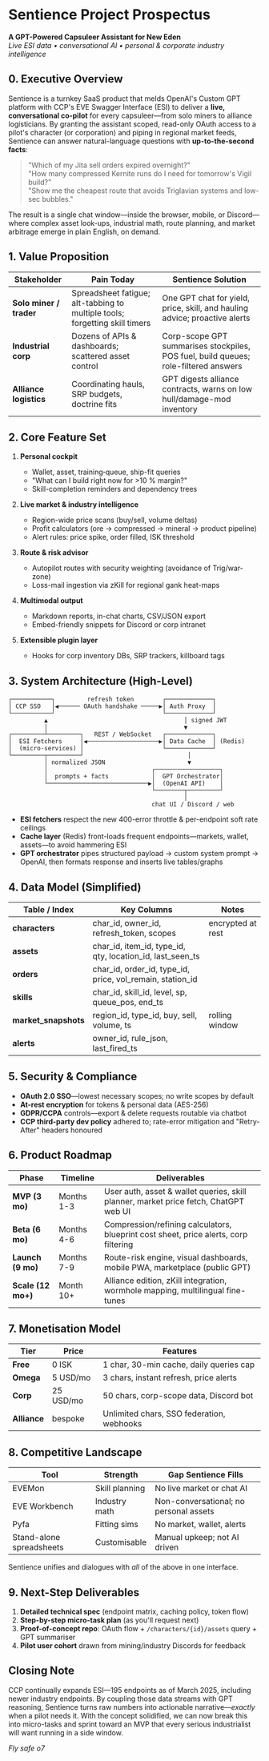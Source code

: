 # Sentience Project Prospectus

**A GPT-Powered Capsuleer Assistant for New Eden**  
*Live ESI data • conversational AI • personal & corporate industry intelligence*

## 0. Executive Overview

Sentience is a turnkey SaaS product that melds OpenAI's Custom GPT platform with CCP's EVE Swagger Interface (ESI) to deliver a **live, conversational co-pilot** for every capsuleer—from solo miners to alliance logisticians. By granting the assistant scoped, read-only OAuth access to a pilot's character (or corporation) and piping in regional market feeds, Sentience can answer natural-language questions with **up-to-the-second facts**:

> "Which of my Jita sell orders expired overnight?"  
> "How many compressed Kernite runs do I need for tomorrow's Vigil build?"  
> "Show me the cheapest route that avoids Triglavian systems and low-sec bubbles."

The result is a single chat window—inside the browser, mobile, or Discord—where complex asset look-ups, industrial math, route planning, and market arbitrage emerge in plain English, on demand.

## 1. Value Proposition

| Stakeholder             | Pain Today                                                                  | Sentience Solution                                                                  |
| ----------------------- | --------------------------------------------------------------------------- | ----------------------------------------------------------------------------------- |
| **Solo miner / trader** | Spreadsheet fatigue; alt-tabbing to multiple tools; forgetting skill timers | One GPT chat for yield, price, skill, and hauling advice; proactive alerts          |
| **Industrial corp**     | Dozens of APIs & dashboards; scattered asset control                        | Corp-scope GPT summarises stockpiles, POS fuel, build queues; role-filtered answers |
| **Alliance logistics**  | Coordinating hauls, SRP budgets, doctrine fits                              | GPT digests alliance contracts, warns on low hull/damage-mod inventory              |

## 2. Core Feature Set

1. **Personal cockpit**
   - Wallet, asset, training‐queue, ship-fit queries
   - "What can I build right now for >10 % margin?"
   - Skill-completion reminders and dependency trees

2. **Live market & industry intelligence**
   - Region-wide price scans (buy/sell, volume deltas)
   - Profit calculators (ore → compressed → mineral → product pipeline)
   - Alert rules: price spike, order filled, ISK threshold

3. **Route & risk advisor**
   - Autopilot routes with security weighting (avoidance of Trig/war-zone)
   - Loss-mail ingestion via zKill for regional gank heat-maps

4. **Multimodal output**
   - Markdown reports, in-chat charts, CSV/JSON export
   - Embed-friendly snippets for Discord or corp intranet

5. **Extensible plugin layer**
   - Hooks for corp inventory DBs, SRP trackers, killboard tags

## 3. System Architecture (High-Level)

```
┌───────────┐         refresh token        ┌─────────────┐
│ CCP SSO   │◀────── OAuth handshake ─────▶│ Auth Proxy  │
└───────────┘                              └─────────────┘
          ▲                                      │ signed JWT
          │                                      ▼
┌─────────┴─────────┐   REST / WebSocket   ┌─────────────┐
│  ESI Fetchers     │◀────────────────────▶│ Data Cache  │ (Redis)
│  (micro-services) │                      └─────────────┘
└─────────┬─────────┘                             │
          │ normalized JSON                       ▼
          │                             ┌──────────────────┐
          │  prompts + facts            │  GPT Orchestrator│
          └────────────────────────────▶│  (OpenAI API)    │
                                        └────────┬─────────┘
                                                 │
                                        chat UI / Discord / web
```

- **ESI fetchers** respect the new 400-error throttle & per-endpoint soft rate ceilings
- **Cache layer** (Redis) front-loads frequent endpoints—markets, wallet, assets—to avoid hammering ESI
- **GPT orchestrator** pipes structured payload → custom system prompt → OpenAI, then formats response and inserts live tables/graphs

## 4. Data Model (Simplified)

| Table / Index         | Key Columns                                                     | Notes             |
| --------------------- | --------------------------------------------------------------- | ----------------- |
| **characters**        | char_id, owner_id, refresh_token, scopes                       | encrypted at rest |
| **assets**            | char_id, item_id, type_id, qty, location_id, last_seen_ts      |                   |
| **orders**            | char_id, order_id, type_id, price, vol_remain, station_id      |                   |
| **skills**            | char_id, skill_id, level, sp, queue_pos, end_ts                |                   |
| **market_snapshots**  | region_id, type_id, buy, sell, volume, ts                      | rolling window    |
| **alerts**            | owner_id, rule_json, last_fired_ts                             |                   |

## 5. Security & Compliance

- **OAuth 2.0 SSO**—lowest necessary scopes; no write scopes by default
- **At-rest encryption** for tokens & personal data (AES-256)
- **GDPR/CCPA** controls—export & delete requests routable via chatbot
- **CCP third-party dev policy** adhered to; rate-error mitigation and "Retry-After" headers honoured

## 6. Product Roadmap

| Phase              | Timeline        | Deliverables                                                                         |
| ------------------ | --------------- | ------------------------------------------------------------------------------------ |
| **MVP (3 mo)**     | Months 1-3      | User auth, asset & wallet queries, skill planner, market price fetch, ChatGPT web UI |
| **Beta (6 mo)**    | Months 4-6      | Compression/refining calculators, blueprint cost sheet, price alerts, corp filtering |
| **Launch (9 mo)**  | Months 7-9      | Route-risk engine, visual dashboards, mobile PWA, marketplace (public GPT)          |
| **Scale (12 mo+)** | Month 10+       | Alliance edition, zKill integration, wormhole mapping, multilingual fine-tunes      |

## 7. Monetisation Model

| Tier         | Price     | Features                                  |
| ------------ | --------- | ----------------------------------------- |
| **Free**     | 0 ISK     | 1 char, 30-min cache, daily queries cap   |
| **Omega**    | 5 USD/mo  | 3 chars, instant refresh, price alerts    |
| **Corp**     | 25 USD/mo | 50 chars, corp-scope data, Discord bot    |
| **Alliance** | bespoke   | Unlimited chars, SSO federation, webhooks |

## 8. Competitive Landscape

| Tool                     | Strength       | Gap Sentience Fills                    |
| ------------------------ | -------------- | -------------------------------------- |
| EVEMon                   | Skill planning | No live market or chat AI              |
| EVE Workbench            | Industry math  | Non-conversational; no personal assets |
| Pyfa                     | Fitting sims   | No market, wallet, alerts              |
| Stand-alone spreadsheets | Customisable   | Manual upkeep; not AI driven           |

Sentience unifies and dialogues with *all* of the above in one interface.

## 9. Next-Step Deliverables

1. **Detailed technical spec** (endpoint matrix, caching policy, token flow)
2. **Step-by-step micro-task plan** (as you'll request next)
3. **Proof-of-concept repo**: OAuth flow + `/characters/{id}/assets` query + GPT summariser
4. **Pilot user cohort** drawn from mining/industry Discords for feedback

## Closing Note

CCP continually expands ESI—195 endpoints as of March 2025, including newer industry endpoints. By coupling those data streams with GPT reasoning, Sentience turns raw numbers into actionable narrative—*exactly* when a pilot needs it. With the concept solidified, we can now break this into micro-tasks and sprint toward an MVP that every serious industrialist will want running in a side window.

*Fly safe o7*
